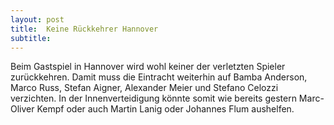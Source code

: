 ```yaml
---
layout: post
title:  Keine Rückkehrer Hannover
subtitle:  
---
```


Beim Gastspiel in Hannover wird wohl keiner der verletzten Spieler zurückkehren. Damit muss die Eintracht weiterhin auf Bamba Anderson, Marco Russ, Stefan Aigner, Alexander Meier und Stefano Celozzi verzichten. In der Innenverteidigung könnte somit wie bereits gestern Marc-Oliver Kempf oder auch Martin Lanig oder Johannes Flum aushelfen.


